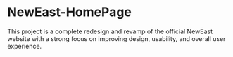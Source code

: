 # NewEast-HomePage
This project is a complete redesign and revamp of the official NewEast website with a strong focus on improving design, usability, and overall user experience.
